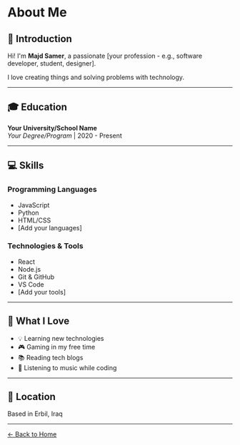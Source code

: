 # About Me

## 👋 Introduction

Hi! I'm **Majd Samer**, a passionate [your profession - e.g., software developer, student, designer]. 

I love creating things and solving problems with technology.

---

## 🎓 Education

**Your University/School Name**  
*Your Degree/Program* | 2020 - Present

---

## 💻 Skills

### Programming Languages
- JavaScript
- Python
- HTML/CSS
- [Add your languages]

### Technologies & Tools
- React
- Node.js
- Git & GitHub
- VS Code
- [Add your tools]

---

## 🌟 What I Love

- 💡 Learning new technologies
- 🎮 Gaming in my free time
- 📚 Reading tech blogs
- 🎵 Listening to music while coding

---

## 📍 Location

Based in Erbil, Iraq

---

[← Back to Home](/)
